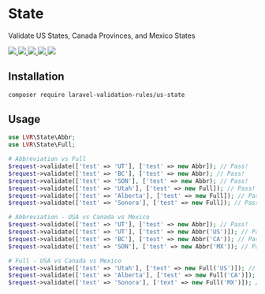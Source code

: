 # State

Validate US States, Canada Provinces, and Mexico States

<p >
  <a href="https://travis-ci.org/laravel-validation-rules/us-state">
    <img src="https://img.shields.io/travis/laravel-validation-rules/us-state.svg?style=flat-square">
  </a>
  <a href="https://scrutinizer-ci.com/g/laravel-validation-rules/us-state/code-structure/master/code-coverage">
    <img src="https://img.shields.io/scrutinizer/coverage/g/laravel-validation-rules/us-state.svg?style=flat-square">
  </a>
  <a href="https://scrutinizer-ci.com/g/laravel-validation-rules/us-state">
    <img src="https://img.shields.io/scrutinizer/g/laravel-validation-rules/us-state.svg?style=flat-square">
  </a>
  <a href="https://github.com/laravel-validation-rules/us-state/blob/master/LICENSE">
    <img src="https://img.shields.io/github/license/laravel-validation-rules/us-state.svg?style=flat-square">
  </a>
  <a href="https://twitter.com/tylercd100">
    <img src="http://img.shields.io/badge/author-@tylercd100-blue.svg?style=flat-square">
  </a>
</p>

## Installation

```bash
composer require laravel-validation-rules/us-state
```

## Usage

```php
use LVR\State\Abbr;
use LVR\State\Full;

# Abbreviation vs Full
$request->validate(['test' => 'UT'], ['test' => new Abbr]); // Pass!
$request->validate(['test' => 'BC'], ['test' => new Abbr); // Pass!
$request->validate(['test' => 'SON'], ['test' => new Abbr); // Pass!
$request->validate(['test' => 'Utah'], ['test' => new Full]); // Pass!
$request->validate(['test' => 'Alberta'], ['test' => new Full]); // Pass!
$request->validate(['test' => 'Sonora'], ['test' => new Full]); // Pass!

# Abbreviation - USA vs Canada vs Mexico
$request->validate(['test' => 'UT'], ['test' => new Abbr]); // Pass!
$request->validate(['test' => 'UT'], ['test' => new Abbr('US')]); // Pass!
$request->validate(['test' => 'BC'], ['test' => new Abbr('CA')); // Pass!
$request->validate(['test' => 'SON'], ['test' => new Abbr('MX')); // Pass!

# Full - USA vs Canada vs Mexico
$request->validate(['test' => 'Utah'], ['test' => new Full('US')]); // Pass!
$request->validate(['test' => 'Alberta'], ['test' => new Full('CA')]); // Pass!
$request->validate(['test' => 'Sonora'], ['text' => new Full('MX')]); // Pass!
```
